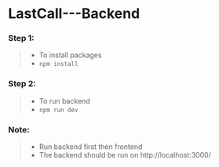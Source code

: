 # LastCall---Backend

### Step 1: 
>* To install packages
>* ``` npm install ```

### Step 2: 
>* To run backend
>* ``` npm run dev ```

### Note:
>* Run backend first then frontend
>* The backend should be run on http://localhost:3000/
